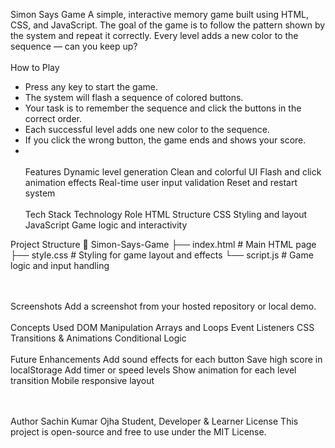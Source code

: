 Simon Says Game
A simple, interactive memory game built using HTML, CSS, and JavaScript. The goal of the game is to follow the pattern shown by the system and repeat it correctly. Every level adds a new color to the sequence — can you keep up?
<br><br>
How to Play
- Press any key to start the game.
- The system will flash a sequence of colored buttons.
- Your task is to remember the sequence and click the buttons in the correct order.
- Each successful level adds one new color to the sequence.
- If you click the wrong button, the game ends and shows your score.
- <br><br>
Features
Dynamic level generation
Clean and colorful UI
Flash and click animation effects
Real-time user input validation
Reset and restart system
<br><br>
Tech Stack
Technology                  Role
HTML                        Structure
CSS                          Styling and layout
JavaScript                    Game logic and interactivity

Project Structure
📁 Simon-Says-Game
├── index.html       # Main HTML page
├── style.css        # Styling for game layout and effects
└── script.js        # Game logic and input handling

<br><br>
Screenshots
Add a screenshot from your hosted repository or local demo.
<br><br>
Concepts Used
DOM Manipulation
Arrays and Loops
Event Listeners
CSS Transitions & Animations
Conditional Logic
<br><br>
Future Enhancements
Add sound effects for each button
Save high score in localStorage
Add timer or speed levels
Show animation for each level transition
Mobile responsive layout

<br><br>
Author
Sachin Kumar Ojha
Student, Developer & Learner
License
This project is open-source and free to use under the MIT License.
